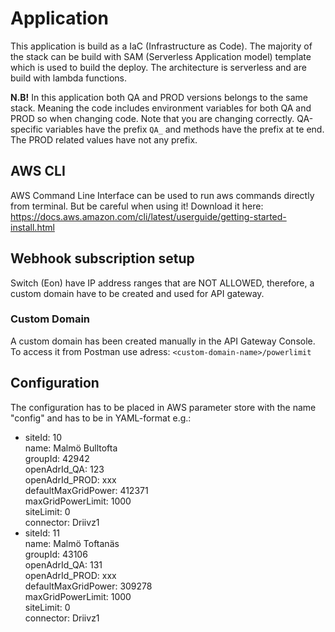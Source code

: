 # Application
This application is build as a IaC (Infrastructure as Code). The majority of the stack can be build with SAM (Serverless Application model) template which is used to build the deploy. The architecture is serverless and are build with lambda functions. 

<b> N.B!</b> In this application both QA and PROD versions belongs to the same stack. Meaning the code includes environment variables for both QA and PROD so when changing code. Note that you are changing correctly. QA-specific variables have the prefix ```QA_``` and methods have the prefix at te end. The PROD related values have not any prefix.

## AWS CLI
AWS Command Line Interface can be used to run aws commands directly from terminal. But be careful when using it!
Download it here: https://docs.aws.amazon.com/cli/latest/userguide/getting-started-install.html

## Webhook subscription setup
Switch (Eon) have IP address ranges that are NOT ALLOWED, therefore, a custom domain have to be created and used for API gateway. 

### Custom Domain
A custom domain has been created manually in the API Gateway Console. </br>
To access it from Postman use adress: ```<custom-domain-name>/powerlimit ```

## Configuration
The configuration has to be placed in AWS parameter store with the name "config" and has to be in YAML-format e.g.:</br>
- siteId: 10</br>
  name: Malmö Bulltofta</br>
  groupId: 42942</br>
  openAdrId_QA: 123</br>
  openAdrId_PROD: xxx</br>
  defaultMaxGridPower: 412371</br>
  maxGridPowerLimit: 1000</br>
  siteLimit: 0</br>
  connector: Driivz1</br>
- siteId: 11</br>
  name: Malmö Toftanäs</br>
  groupId: 43106</br>
  openAdrId_QA: 131</br>
  openAdrId_PROD: xxx</br>
  defaultMaxGridPower: 309278</br>
  maxGridPowerLimit: 1000</br>
  siteLimit: 0</br>
  connector: Driivz1</br>
